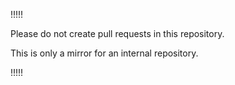!!!!!

Please do not create pull requests in this repository.

This is only a mirror for an internal repository.

!!!!!
